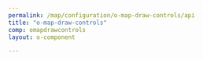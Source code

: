 ```yaml
---
permalink: /map/configuration/o-map-draw-controls/api
title: "o-map-draw-controls"
comp: omapdrawcontrols
layout: o-component

---
```

